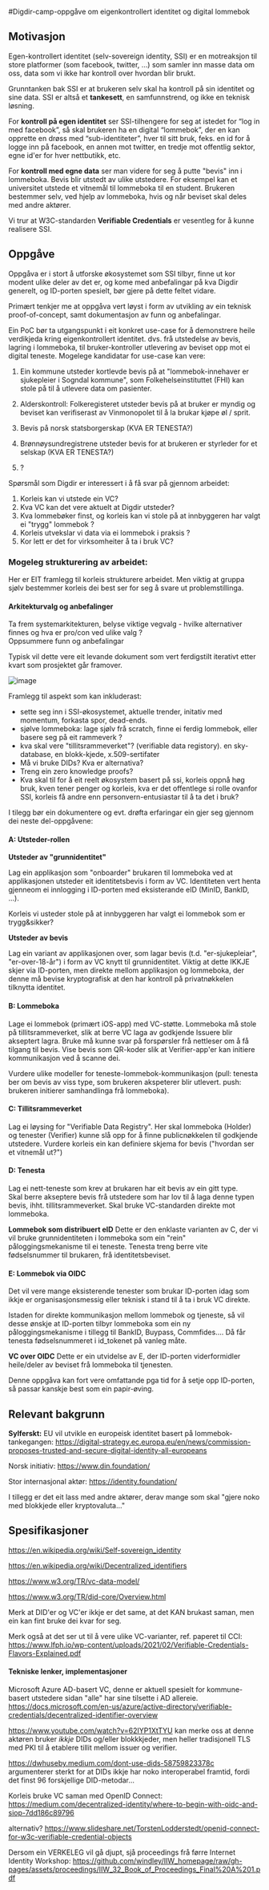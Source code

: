 
#Digdir-camp-oppgåve om eigenkontrollert identitet og digital lommebok


## Motivasjon

Egen-kontrollert identitet (selv-sovereign identity, SSI) er en motreaksjon til store platformer (som facebook, twitter, ...) som samler inn masse data om oss, data som vi ikke har kontroll over hvordan blir brukt.

Grunntanken bak SSI er at brukeren selv skal ha kontroll på sin identitet og sine data.  SSI er altså et **tankesett**, en samfunnstrend, og ikke en teknisk løsning.  

For **kontroll på egen identitet** ser SSI-tilhengere for seg at istedet for “log in med facebook”, så skal brukeren ha en digital “lommebok”,  der en kan opprette en drøss med “sub-identiteter”, hver til sitt bruk, feks. en id for å logge inn på facebook, en annen mot twitter, en tredje mot offentlig sektor, egne id'er for hver nettbutikk, etc.

For **kontroll med egne data** ser man videre for seg å putte "bevis" inn i lommeboka. Bevis blir utstedt av ulike utstedere. For eksempel kan et universitet utstede et vitnemål til lommeboka til en student.    Brukeren  bestemmer selv, ved hjelp av lommeboka, hvis og når beviset skal deles med andre aktører.

Vi trur at W3C-standarden **Verifiable Credentials** er vesentleg for å kunne realisere SSI.

## Oppgåve

Oppgåva er i stort å utforske økosystemet som SSI tilbyr, finne ut kor modent ulike deler av det er, og kome med anbefalingar på kva Digdir generelt, og ID-porten spesielt, bør gjere på dette feltet vidare.


Primært tenkjer me at oppgåva vert løyst i form av utvikling av ein teknisk proof-of-concept, samt dokumentasjon av funn og anbefalingar.

Ein PoC bør ta utgangspunkt i eit konkret use-case for å demonstrere heile verdikjeda kring eigenkontrollert identitet. dvs. frå utstedelse av bevis, lagring i lommeboka, til bruker-kontroller utlevering av beviset opp mot ei digital teneste.  Mogelege kandidatar for use-case kan vere:


1. Ein kommune utsteder kortlevde bevis på at "lommebok-innehaver er sjukepleier i Sogndal kommune", som Folkehelseinstituttet (FHI) kan stole på til å utlevere data om pasienter.

2. Alderskontroll: Folkeregisteret utsteder bevis på at bruker er myndig og beviset kan verifiserast av Vinmonopolet til å la brukar kjøpe øl / sprit.

3. Bevis på norsk statsborgerskap (KVA ER TENESTA?)

4. Brønnøysundregistrene utsteder bevis for at brukeren er styrleder for et selskap (KVA ER TENESTA?)

5. ?


Spørsmål som Digdir er interessert i å få svar på gjennom arbeidet:

1. Korleis kan vi utstede ein VC?
2. Kva VC kan det vere aktuelt at Digdir utsteder?
2. Kva lommebøker finst, og korleis kan vi stole på at innbyggeren har valgt ei "trygg" lommebok ?
4. Korleis utvekslar vi data via ei lommebok i praksis ?  
5. Kor lett er det for virksomheiter å ta i bruk VC?



### Mogeleg strukturering av arbeidet:

Her er EIT framlegg til korleis strukturere arbeidet. Men viktig at gruppa sjølv bestemmer korleis dei best ser for seg å svare ut problemstillinga.

#### Arkitekturvalg og anbefalinger

Ta frem systemarkitekturen, belyse viktige vegvalg - hvilke alternativer finnes og hva er pro/con ved ulike valg ?  
Oppsummere funn og anbefalingar

Typisk vil dette vere eit levande dokument som vert ferdigstilt iterativt etter kvart som prosjektet går framover.

![image](vc.png)

Framlegg til aspekt som kan inkluderast:

- sette seg inn i SSI-økosystemet, aktuelle trender, initativ med momentum, forkasta spor, dead-ends.
- sjølve lommeboka: lage sjølv frå scratch, finne ei ferdig lommebok,  eller basere seg på eit rammeverk ?
- kva skal vere "tillitsrammeverket"? (verifiable data registory).  en sky-database,  en blokk-kjede,  x.509-sertifater
- Må vi bruke DIDs?  Kva er alternativa?
- Treng ein zero knowledge proofs?
- Kva skal til for å eit reelt økosystem basert på ssi, korleis oppnå høg bruk,  kven tener penger og korleis, kva er det offentlege si rolle ovanfor SSI, korleis få andre enn personvern-entusiastar til å ta det i bruk?

I tilegg bør ein dokumentere og evt. drøfta erfaringar ein gjer seg gjennom dei neste del-oppgåvene:

#### A: Utsteder-rollen

**Utsteder av "grunnidentitet"**

Lag ein applikasjon som "onboarder" brukaren til lommeboka ved at applikasjonen utsteder eit identitetsbevis i form av VC. Identiteten vert henta gjenneom ei innlogging i ID-porten med eksisterande eID (MinID, BankID, ...).  


Korleis vi usteder stole på at innbyggeren har valgt ei lommebok som er trygg&sikker?

**Utsteder av bevis**

Lag ein variant av applikasjonen over, som lagar bevis (t.d. "er-sjukepleiar", "er-over-18-år") i form av VC knytt til grunnidentitet.  Viktig at dette IKKJE skjer via ID-porten, men direkte mellom applikasjon og lommeboka, der denne må bevise kryptografisk at den har kontroll på privatnøkkelen tilknytta identitet.

#### B: Lommeboka

Lage ei lommebok (primært iOS-app) med VC-støtte.
Lommeboka må stole på tillitsrammeverket, slik at berre VC laga av godkjende Issuere blir akseptert lagra.
Bruke må kunne svar på forspørsler frå nettleser om å få tilgang til bevis.
Vise bevis som QR-koder slik at Verifier-app'er kan initiere kommunikasjon ved å scanne dei.

Vurdere ulike modeller for teneste-lommebok-kommunikasjon (pull: tenesta ber om bevis av viss type, som brukeren akspeterer blir utlevert. push: brukeren initierer samhandlinga frå lommeboka).


#### C: Tillitsrammeverket

Lag ei løysing for "Verifiable Data Registry". Her skal lommeboka (Holder) og tenester (Verifier) kunne slå opp for å finne publicnøkkelen til godkjende utstedere.
Vurdere korleis ein kan definiere skjema for bevis ("hvordan ser et vitnemål ut?")

#### D: Tenesta
Lag ei nett-teneste som krev at brukaren har eit  bevis av ein gitt type.  
Skal berre akseptere bevis frå utstedere som har lov til å laga denne typen bevis, ihht. tillitsrammeverket.
Skal bruke VC-standarden direkte mot lommeboka.

**Lommebok som distribuert eID**
Dette er den enklaste varianten av C, der vi vil bruke grunnidentiteten i lommeboka som ein "rein" påloggingsmekanisme til ei teneste. Tenesta treng berre vite fødselsnummer til brukaren, frå identitetsbeviset.

#### E: Lommebok via OIDC
Det vil vere mange eksisterende tenester som brukar ID-porten idag som ikkje er organisasjonsmessig eller teknisk i stand til å ta i bruk VC direkte.

Istaden for direkte kommunikasjon mellom lommebok og tjeneste, så vil desse ønskje at ID-porten tilbyr lommeboka som ein ny påloggingsmekanisme i tillegg til BankID, Buypass, Commfides.... Då får tenesta  fødselsnummeret i id_tokenet på vanleg måte.

**VC over OIDC**
Dette er ein utvidelse av E, der ID-porten viderformidler heile/deler av beviset frå lommeboka til tjenesten.

Denne oppgåva kan fort vere omfattande pga tid for å setje opp ID-porten, så passar kanskje best som ein papir-øving.




## Relevant bakgrunn

**Sylferskt:** EU vil utvikle en europeisk identitet basert på lommebok-tankegangen:   https://digital-strategy.ec.europa.eu/en/news/commission-proposes-trusted-and-secure-digital-identity-all-europeans

Norsk initiativ: https://www.din.foundation/

Stor internasjonal aktør: https://identity.foundation/

I tillegg er det eit lass med andre aktører, derav  mange som skal "gjere noko med blokkjede eller kryptovaluta..."


## Spesifikasjoner
https://en.wikipedia.org/wiki/Self-sovereign_identity

https://en.wikipedia.org/wiki/Decentralized_identifiers

https://www.w3.org/TR/vc-data-model/

https://www.w3.org/TR/did-core/Overview.html

Merk at DID'er og VC'er ikkje er det same, at det KAN brukast saman, men ein kan fint bruke dei kvar for seg.

Merk også at det ser ut til å vere ulike VC-varianter, ref. paperet til CCI: https://www.lfph.io/wp-content/uploads/2021/02/Verifiable-Credentials-Flavors-Explained.pdf

#### Tekniske lenker, implementasjoner

Microsoft Azure AD-basert VC,  denne er aktuell spesielt for kommune-basert utstedere sidan "alle" har sine tilsette i AD allereie.
https://docs.microsoft.com/en-us/azure/active-directory/verifiable-credentials/decentralized-identifier-overview

https://www.youtube.com/watch?v=62IYP1XtTYU
kan merke oss at denne aktøren bruker *ikkje* DIDs og/eller blokkkjeder, men heller tradisjonell TLS med PKI til å etablere tillit mellom issuer og verifier.


https://dwhuseby.medium.com/dont-use-dids-58759823378c   argumenterer sterkt for at DIDs ikkje har noko interoperabel framtid, fordi det finst 96 forskjellige DID-metodar...

Korleis bruke VC saman med OpenID Connect:
https://medium.com/decentralized-identity/where-to-begin-with-oidc-and-siop-7dd186c89796

alternativ?
https://www.slideshare.net/TorstenLodderstedt/openid-connect-for-w3c-verifiable-credential-objects


Dersom ein VERKELEG vil gå djupt, sjå proceedings frå førre Internet Identity Workshop: https://github.com/windley/IIW_homepage/raw/gh-pages/assets/proceedings/IIW_32_Book_of_Proceedings_Final%20A%201.pdf
